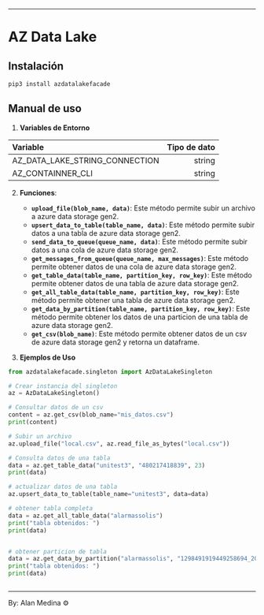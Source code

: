
---

# AZ Data Lake

## Instalación

```bash
pip3 install azdatalakefacade
```

## Manual de uso
1. **Variables de Entorno**

| Variable | Tipo de dato |
|:-|-:|
|AZ_DATA_LAKE_STRING_CONNECTION|string|
|AZ_CONTAINNER_CLI|string|

2. **Funciones**:
   - **`upload_file(blob_name, data)`**: Este método permite subir un archivo a azure data storage gen2.
   - **`upsert_data_to_table(table_name, data)`**: Este método permite subir datos a una tabla de azure data storage gen2.
   - **`send_data_to_queue(queue_name, data)`**: Este método permite subir datos a una cola de azure data storage gen2.
   - **`get_messages_from_queue(queue_name, max_messages)`**: Este método permite obtener datos de una cola de azure data storage gen2.
   - **`get_table_data(table_name, partition_key, row_key)`**: Este método permite obtener datos de una tabla de azure data storage gen2.
   - **`get_all_table_data(table_name, partition_key, row_key)`**: Este método permite obtener una tabla de azure data storage gen2.
   - **`get_data_by_partition(table_name, partition_key, row_key)`**: Este método permite obtener los datos de una particion de una tabla de azure data storage gen2.
   - **`get_csv(blob_name)`**: Este método permite obtener datos de un csv de azure data storage gen2 y retorna un dataframe.

3. **Ejemplos de Uso**
```py
from azdatalakefacade.singleton import AzDataLakeSingleton

# Crear instancia del singleton
az = AzDataLakeSingleton()

# Consultar datos de un csv
content = az.get_csv(blob_name="mis_datos.csv")
print(content)

# Subir un archivo
az.upload_file("local.csv", az.read_file_as_bytes("local.csv"))

# Consulta datos de una tabla
data = az.get_table_data("unitest3", "480217418839", 23)
print(data)

# actualizar datos de una tabla
az.upsert_data_to_table(table_name="unitest3", data=data)

# obtener tabla completa
data = az.get_all_table_data("alarmassolis")
print("tabla obtenidos: ")
print(data)


# obtener particion de tabla
data = az.get_data_by_partition("alarmassolis", "1298491919449258694_2025_01")
print("tabla obtenidos: ")
print(data)



```

---

By: Alan Medina ⚙️
